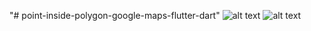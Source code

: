 "# point-inside-polygon-google-maps-flutter-dart"
![alt text](https://1.bp.blogspot.com/-ocOgvWgaJkE/YEYior4mI5I/AAAAAAAABu8/Mf_GOd4UhU8EAmfT3whLazqq57zhj8iTwCLcBGAsYHQ/s0/1.jpg)
![alt text](https://1.bp.blogspot.com/-24HwuZN3AAU/YEYioU7PcGI/AAAAAAAABu4/3qL5gmiTBhA7bQZ454bg4IpHxYOOSGyvQCLcBGAsYHQ/s0/2.jpg)
